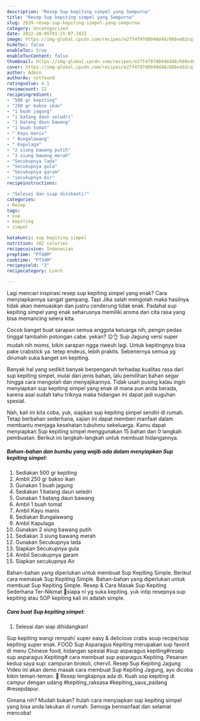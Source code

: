 ```yaml
---
description: "Resep Sup kepiting simpel yang Sempurna"
title: "Resep Sup kepiting simpel yang Sempurna"
slug: 2639-resep-sup-kepiting-simpel-yang-sempurna
category: Uncategorized
date: 2022-10-05T01:21:07.343Z
image: https://img-global.cpcdn.com/recipes/e27f4f97d0940d48/680x482cq70/sup-kepiting-simpel-foto-resep-utama.jpg
hideToc: false
enableToc: true
enableTocContent: false
thumbnail: https://img-global.cpcdn.com/recipes/e27f4f97d0940d48/680x482cq70/sup-kepiting-simpel-foto-resep-utama.jpg
cover: https://img-global.cpcdn.com/recipes/e27f4f97d0940d48/680x482cq70/sup-kepiting-simpel-foto-resep-utama.jpg
author: Admin
authorAv: notfound
ratingvalue: 4.1
reviewcount: 22
recipeingredient:
- "500 gr kepiting"
- "250 gr bakso ikan"
- "1 buah jagung"
- "1 batang daun seledri"
- "1 batang daun bawang"
- "1 buah tomat"
- " Kayu manis"
- " Bungalawang"
- " Kapulaga"
- "2 siung bawang putih"
- "3 siung bawang merah"
- "Secukupnya lada"
- "Secukupnya gula"
- "Secukupnya garam"
- "secukupnya Air"
recipeinstructions:

- "Selesai dan siap dinikmati!"
categories:
- Resep
tags:
- sup
- kepiting
- simpel

katakunci: sup kepiting simpel 
nutrition: 182 calories
recipecuisine: Indonesian
preptime: "PT40M"
cooktime: "PT34M"
recipeyield: "3"
recipecategory: Lunch

---
```



Lagi mencari inspirasi resep sup kepiting simpel yang enak? Cara menyiapkannya sangat gampang. Tapi Jika salah mengolah maka hasilnya tidak akan memuaskan dan justru cenderung tidak enak. Padahal sup kepiting simpel yang enak seharusnya memiliki aroma dan cita rasa yang bisa memancing selera kita.


Cocok banget buat sarapan semua anggota keluarga nih, pengin pedas tinggal tambahin potongan cabe. yekan? 😉👌 Sup Jagung versi super mudah nih moms, bikin sarapan ngga riweuh lagi. Untuk kepitingnya bisa pake crabstick ya. tetep endeus, lebih praktis. Sebenernya semua yg dirumah suka banget sm kepiting.

Banyak hal yang sedikit banyak berpengaruh terhadap kualitas rasa dari sup kepiting simpel, mulai dari jenis bahan, lalu pemilihan bahan segar hingga cara mengolah dan menyajikannya. Tidak usah pusing kalau ingin menyiapkan sup kepiting simpel yang enak di mana pun anda berada, karena asal sudah tahu triknya maka hidangan ini dapat jadi suguhan spesial.


Nah, kali ini kita coba, yuk, siapkan sup kepiting simpel sendiri di rumah. Tetap berbahan sederhana, sajian ini dapat memberi manfaat dalam membantu menjaga kesehatan tubuhmu sekeluarga. Kamu dapat menyiapkan Sup kepiting simpel menggunakan 15 bahan dan 0 langkah pembuatan. Berikut ini langkah-langkah untuk membuat hidangannya.

<!--inarticleads1-->

##### Bahan-bahan dan bumbu yang wajib ada dalam menyiapkan Sup kepiting simpel:

1. Sediakan 500 gr kepiting
1. Ambil 250 gr bakso ikan
1. Gunakan 1 buah jagung
1. Sediakan 1 batang daun seledri
1. Gunakan 1 batang daun bawang
1. Ambil 1 buah tomat
1. Ambil  Kayu manis
1. Sediakan  Bungalawang
1. Ambil  Kapulaga
1. Gunakan 2 siung bawang putih
1. Sediakan 3 siung bawang merah
1. Gunakan Secukupnya lada
1. Siapkan Secukupnya gula
1. Ambil Secukupnya garam
1. Siapkan secukupnya Air


Bahan-bahan yang diperlukan untuk membuat Sup Kepiting Simple. Berikut cara memasak Sup Kepiting Simple. Bahan-bahan yang diperlukan untuk membuat Sup Kepiting Simple. Resep &amp; Cara Masak Sup Kepiting Sederhana Ter-Nikmat 🤤siapa ni yg suka kepiting. yuk intip resepnya.sup kepiting atau SOP kepiting kali ini adalah simple. 

<!--inarticleads2-->

##### Cara buat Sup kepiting simpel:


1. Selesai dan siap dihidangkan!

Sup kepiting wangi rempah/ super easy &amp; delicious crabs soup recipe/sop kepiting super enak. FOOD Sup Asparagus Kepiting merupakan sup favorit di menu Chinese food, hidangan spesial #sup asparagus kepiting#resep sup asparagus Kepiting# cara membuat sup asparagus Kepiting. Pesanan kedua saya sup: campuran brokoli, chervil. Resep Sup Kepiting Jagung Video ini akan demo masak cara membuat Sup Kepiting Jagung, ayo dicoba bikin teman-teman. 🙂 Resep lengkapnya ada di. Kuah sop kepiting di campur dengan udang #kepiting_raksasa #kepiting_saus_padang #resepdapur. 

Gimana nih? Mudah bukan? Itulah cara menyiapkan sup kepiting simpel yang bisa anda lakukan di rumah. Semoga bermanfaat dan selamat mencoba!
